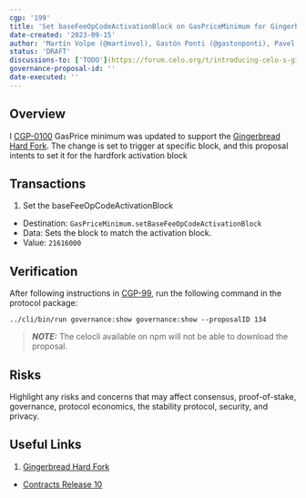 ```yaml
---
cgp: '199'
title: 'Set baseFeeOpCodeActivationBlock on GasPriceMinimum for Gingerbread hardfork'
date-created: '2023-09-15'
author: 'Martín Volpe (@martinvol), Gastón Ponti (@gastonponti), Pavel Hornak (@pahor167)'
status: 'DRAFT'
discussions-to: ['TODO'](https://forum.celo.org/t/introducing-celo-s-gingerbread-hard-fork-join-for-q-a-on-june-21/5918)
governance-proposal-id: ''
date-executed: ''
---
```

<!-- Please view another completed proposal for reference on filling the above section. It is important the type is correct eg Number, String -->


## Overview

I [CGP-0100](./cgp-0099.md) GasPrice minimum was updated to support the [Gingerbread Hard Fork](https://forum.celo.org/t/introducing-celo-s-gingerbread-hard-fork-join-for-q-a-on-june-21/5918). The change is set to trigger at specific block, and this proposal intents to set it for the hardfork activation block

## Transactions

1. Set the baseFeeOpCodeActivationBlock
  - Destination: `GasPriceMinimum.setBaseFeeOpCodeActivationBlock`
  - Data: Sets the block to match the activation block.
  - Value: `21616000`

## Verification

After following instructions in [CGP-99](./cgp-0099.md), run the following command in the protocol package:

````
../cli/bin/run governance:show governance:show --proposalID 134
````

> **_NOTE:_**  The celocli available on npm will not be able to download the proposal.

## Risks

Highlight any risks and concerns that may affect consensus, proof-of-stake, governance, protocol economics, the stability protocol, security, and privacy.

## Useful Links

1. [Gingerbread Hard Fork](https://forum.celo.org/t/introducing-celo-s-gingerbread-hard-fork-join-for-q-a-on-june-21/5918)
* [Contracts Release 10](https://github.com/celo-org/governance/blob/main/CGPs/cgp-0099.md)

